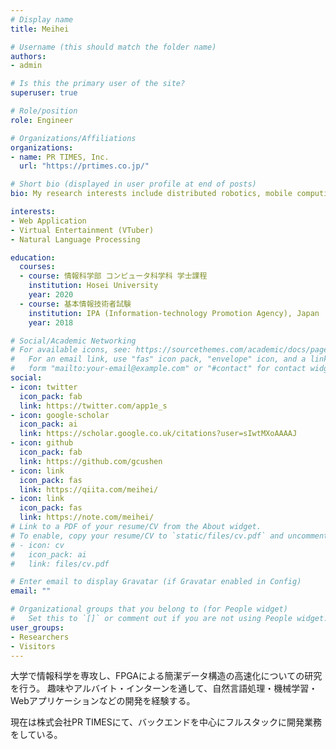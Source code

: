 ```yaml
---
# Display name
title: Meihei

# Username (this should match the folder name)
authors:
- admin

# Is this the primary user of the site?
superuser: true

# Role/position
role: Engineer

# Organizations/Affiliations
organizations:
- name: PR TIMES, Inc.
  url: "https://prtimes.co.jp/"

# Short bio (displayed in user profile at end of posts)
bio: My research interests include distributed robotics, mobile computing and programmable matter.

interests:
- Web Application
- Virtual Entertainment (VTuber)
- Natural Language Processing

education:
  courses:
  - course: 情報科学部 コンピュータ科学科 学士課程
    institution: Hosei University
    year: 2020
  - course: 基本情報技術者試験
    institution: IPA (Information-technology Promotion Agency), Japan
    year: 2018

# Social/Academic Networking
# For available icons, see: https://sourcethemes.com/academic/docs/page-builder/#icons
#   For an email link, use "fas" icon pack, "envelope" icon, and a link in the
#   form "mailto:your-email@example.com" or "#contact" for contact widget.
social:
- icon: twitter
  icon_pack: fab
  link: https://twitter.com/app1e_s
- icon: google-scholar
  icon_pack: ai
  link: https://scholar.google.co.uk/citations?user=sIwtMXoAAAAJ
- icon: github
  icon_pack: fab
  link: https://github.com/gcushen
- icon: link
  icon_pack: fas
  link: https://qiita.com/meihei/
- icon: link
  icon_pack: fas
  link: https://note.com/meihei/
# Link to a PDF of your resume/CV from the About widget.
# To enable, copy your resume/CV to `static/files/cv.pdf` and uncomment the lines below.
# - icon: cv
#   icon_pack: ai
#   link: files/cv.pdf

# Enter email to display Gravatar (if Gravatar enabled in Config)
email: ""

# Organizational groups that you belong to (for People widget)
#   Set this to `[]` or comment out if you are not using People widget.
user_groups:
- Researchers
- Visitors
---
```


大学で情報科学を専攻し、FPGAによる簡潔データ構造の高速化についての研究を行う。
趣味やアルバイト・インターンを通して、自然言語処理・機械学習・Webアプリケーションなどの開発を経験する。

現在は株式会社PR TIMESにて、バックエンドを中心にフルスタックに開発業務をしている。
